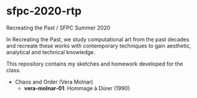 # sfpc-2020-rtp

Recreating the Past / SFPC Summer 2020

In Recreating the Past, we study computational art from the past decades and recreate these works with contemporary techniques to gain aesthetic, analytical and technical knowledge.

This repository contains my sketches and homework developed for the class.

- Chaos and Order (Vera Molnar)
  - **vera-molnar-01**: Hommage à Dürer (1990)
